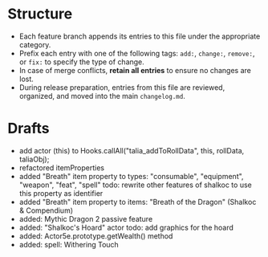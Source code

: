 # Structure
- Each feature branch appends its entries to this file under the appropriate category.
- Prefix each entry with one of the following tags: `add:`, `change:`, `remove:`, or `fix:` to specify the type of change.
- In case of merge conflicts, **retain all entries** to ensure no changes are lost.
- During release preparation, entries from this file are reviewed, organized, and moved into the main `changelog.md`.
# Drafts

- add actor (this) to Hooks.callAll("talia_addToRollData", this, rollData, taliaObj);
- refactored itemProperties
- added "Breath" item property to types: "consumable", "equipment", "weapon", "feat", "spell"
todo: rewrite other features of shalkoc to use this property as identifier
- added "Breath" item property to items: "Breath of the Dragon" (Shalkoc & Compendium)
- added: Mythic Dragon 2 passive feature
- added: "Shalkoc's Hoard" actor
todo: add graphics for the hoard
- added: Actor5e.prototype.getWealth() method
- added: spell: Withering Touch